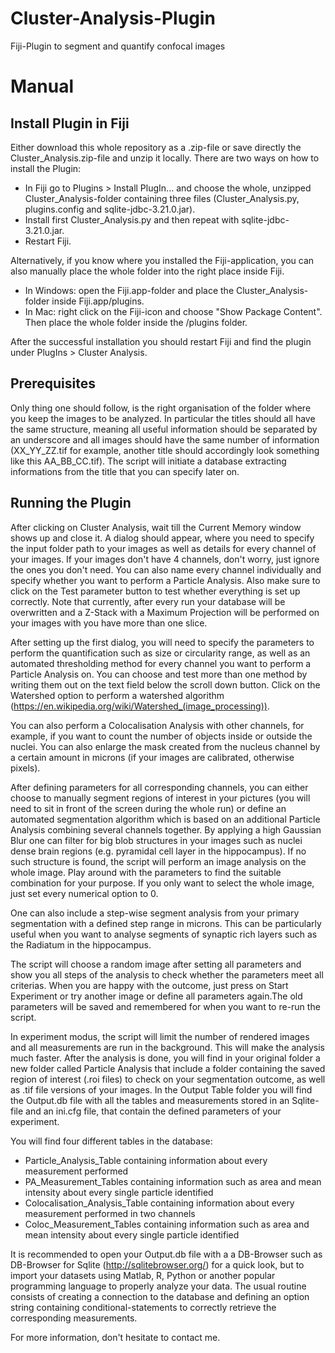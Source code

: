 # Cluster-Analysis-Plugin
Fiji-Plugin to segment and quantify confocal images

# Manual
## Install Plugin in Fiji
Either download this whole repository as a .zip-file or save directly the Cluster_Analysis.zip-file and unzip it locally. There are two ways on how to install the Plugin:

- In Fiji go to Plugins > Install PlugIn... and choose the whole, unzipped Cluster_Analysis-folder containing three files (Cluster_Analysis.py, plugins.config and sqlite-jdbc-3.21.0.jar). 
- Install first Cluster_Analysis.py and then repeat with sqlite-jdbc-3.21.0.jar. 
- Restart Fiji.

Alternatively, if you know where you installed the Fiji-application, you can also manually place the whole folder into the right place inside Fiji.

- In Windows: open the Fiji.app-folder and place the Cluster_Analysis-folder inside Fiji.app/plugins.
- In Mac: right click on the Fiji-icon and choose "Show Package Content". Then place the whole folder inside the /plugins folder.

After the successful installation you should restart Fiji and find the plugin under PlugIns > Cluster Analysis.

## Prerequisites
Only thing one should follow, is the right organisation of the folder where you keep the images to be analyzed. In particular the titles should all have the same structure, meaning all useful information should be separated by an underscore and all images should have the same number of information (XX_YY_ZZ.tif for example, another title should accordingly look something like this AA_BB_CC.tif).
The script will initiate a database extracting informations from the title that you can specify later on.

## Running the Plugin
After clicking on Cluster Analysis, wait till the Current Memory window shows up and close it. A dialog should appear, where you need to specify the input folder path to your images as well as details for every channel of your images. If your images don't have 4 channels, don't worry, just ignore the ones you don't need. You can also name every channel individually and specify whether you want to perform a Particle Analysis. Also make sure to click on the Test parameter button to test whether everything is set up correctly. Note that currently, after every run your database will be overwritten and a Z-Stack with a Maximum Projection will be performed on your images with you have more than one slice.

After setting up the first dialog, you will need to specify the parameters to perform the quantification such as size or circularity range, as well as an automated thresholding method for every channel you want to perform a Particle Analysis on. You can choose and test more than one method by writing them out on the text field below the scroll down button. Click on the Watershed option to perform a watershed algorithm (https://en.wikipedia.org/wiki/Watershed_(image_processing)).

You can also perform a Colocalisation Analysis with other channels, for example, if you want to count the number of objects inside or outside the nuclei. You can also enlarge the mask created from the nucleus channel by a certain amount in microns (if your images are calibrated, otherwise pixels). 

After defining parameters for all corresponding channels, you can either choose to manually segment regions of interest in your pictures (you will need to sit in front of the screen during the whole run) or define an automated segmentation algorithm which is based on an additional Particle Analysis combining several channels together. By applying a high Gaussian Blur one can filter for big blob structures in your images such as nuclei dense brain regions (e.g. pyramidal cell layer in the hippocampus). If no such structure is found, the script will perform an image analysis on the whole image. Play around with the parameters to find the suitable combination for your purpose. If you only want to select the whole image, just set every numerical option to 0. 

One can also include a step-wise segment analysis from your primary segmentation with a defined step range in microns. This can be particularly useful when you want to analyse segments of synaptic rich layers such as the Radiatum in the hippocampus.

The script will choose a random image after setting all parameters and show you all steps of the analysis to check whether the parameters meet all criterias. When you are happy with the outcome, just press on Start Experiment or try another image or define all parameters again.The old parameters will be saved and remembered for when you want to re-run the script.

In experiment modus, the script will limit the number of rendered images and all measurements are run in the background. This will make the analysis much faster. After the analysis is done, you will find in your original folder a new folder called Particle Analysis that include a folder containing the saved region of interest (.roi files) to check on your segmentation outcome, as well as .tif file versions of your images. In the Output Table folder you will find the Output.db file with all the tables and measurements stored in an Sqlite-file and an ini.cfg file, that contain the defined parameters of your experiment.

You will find four different tables in the database:
- Particle_Analysis_Table containing information about every measurement performed
- PA_Measurement_Tables containing information such as area and mean intensity about every single particle identified
- Colocalisation_Analysis_Table containing information about every measurement performed in two channels
- Coloc_Measurement_Tables containing information such as area and mean intensity about every single particle identified

It is recommended to open your Output.db file with a a DB-Browser such as DB-Browser for Sqlite (http://sqlitebrowser.org/) for a quick look, but to import your datasets using Matlab, R, Python or another popular programming language to properly analyze your data. The usual routine consists of creating a connection to the database and defining an option string containing conditional-statements to correctly retrieve the corresponding measurements.

For more information, don't hesitate to contact me.
